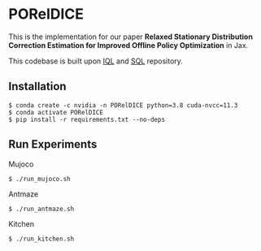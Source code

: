 # PORelDICE

This is the implementation for our paper **Relaxed Stationary Distribution Correction Estimation for Improved Offline Policy Optimization** in Jax.

This codebase is built upon [IQL](https://github.com/ikostrikov/implicit_q_learning.git) and [SQL](https://github.com/ryanxhr/IVR.git) repository.

## Installation

    $ conda create -c nvidia -n PORelDICE python=3.8 cuda-nvcc=11.3
    $ conda activate PORelDICE
    $ pip install -r requirements.txt --no-deps

## Run Experiments 

Mujoco

    $ ./run_mujoco.sh

Antmaze

    $ ./run_antmaze.sh

Kitchen

    $ ./run_kitchen.sh

  
